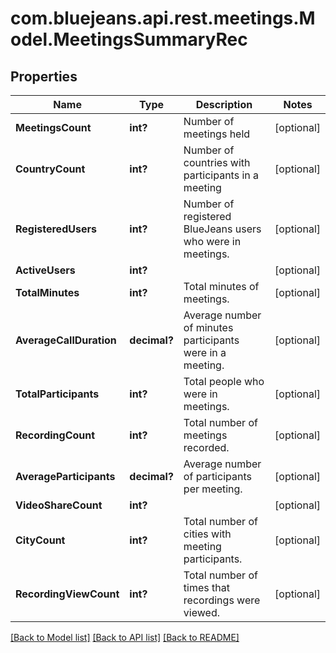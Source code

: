 # com.bluejeans.api.rest.meetings.Model.MeetingsSummaryRec
## Properties

Name | Type | Description | Notes
------------ | ------------- | ------------- | -------------
**MeetingsCount** | **int?** | Number of meetings held | [optional] 
**CountryCount** | **int?** | Number of countries with participants in a meeting | [optional] 
**RegisteredUsers** | **int?** | Number of registered BlueJeans users who were in meetings. | [optional] 
**ActiveUsers** | **int?** |  | [optional] 
**TotalMinutes** | **int?** | Total minutes of meetings. | [optional] 
**AverageCallDuration** | **decimal?** | Average number of minutes participants were in a meeting. | [optional] 
**TotalParticipants** | **int?** | Total people who were in meetings. | [optional] 
**RecordingCount** | **int?** | Total number of meetings recorded. | [optional] 
**AverageParticipants** | **decimal?** | Average number of participants per meeting. | [optional] 
**VideoShareCount** | **int?** |  | [optional] 
**CityCount** | **int?** | Total number of cities with meeting participants. | [optional] 
**RecordingViewCount** | **int?** | Total number of times that recordings were viewed. | [optional] 

[[Back to Model list]](../README.md#documentation-for-models) [[Back to API list]](../README.md#documentation-for-api-endpoints) [[Back to README]](../README.md)


